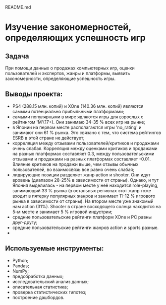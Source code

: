 README.md

# Изучение закономерностей, определяющих успешность игр

## Задача

При  помощи данных о продажах компьютерных игр, оценки пользователей и экспертов, жанры и платформы, выявить закономерности, определяющие успешность игры.

## Выводы проекта:

- PS4 (288.15 млн. копий) и XOne (140.36 млн. копий) являются самыми потенциально прибыльными платформами;
- самыми популярными в мире являются игры для взрослых с рейтингом 'М'(17+). Они занимаю 34-35 % всех игр на рынке;
- в Японии на первом месте располагаются игры 'no_rating' и занимают они 61 % рынка. Это связано с тем, что система рейтингов ESRB в этой стране не действует;
- корреляция между отзывами пользователей/критиков и продажами очень слабая. Корреляция между оценками критиков и продажами на разных платформах составляет 0.3, между пользовательскими отзывами и продажами на разных платформах составляет -0.01. Влияние критиков на продажи выше, чем отзывы обычных пользователей, во взаимосвязь все равно очень слабая;
- лидирующие позиции разделяет жанр action и shooter. Они идут вровень (диапазон 28-25% в зависимости от страны). Однако, и тут Япония выделилась - на первом месте у неё находится role-playing, занимающий 33 % рынка (в остальных регионах этот жанр тоже входит в пятерку популярных жанров и занимает 11-12 % игрового рынка в зависимости от страны). На втором месте уже знакомый нам action (31%). Shooter в стране восходящего солнца находится на 5-м месте и занимает 5 % игровой индустрии;
- средние пользовательские рейтинги платформ XOne и PC равны друг-другу;
- средние пользовательские рейтинги жанров action и sports разные.
- 
## Используемые инструменты:

- Python;
- Pandas;
- NumPy;
- предобработка данных;
- исследовательский анализ данных;
- описательная статистика;
- проверка статистических гипотез;
- построение дашбордов.
